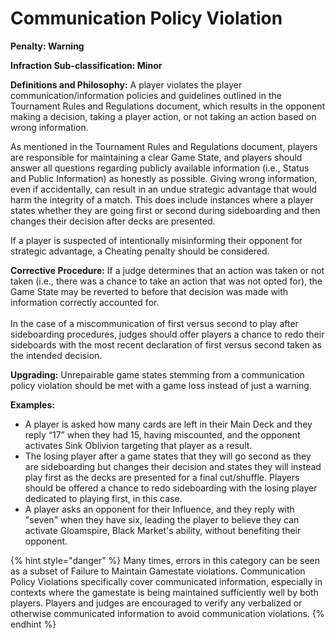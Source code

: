 # Communication Policy Violation

**Penalty: Warning**

**Infraction Sub-classification: Minor**



**Definitions and Philosophy:** A player violates the player communication/information policies and guidelines outlined in the Tournament Rules and Regulations document, which results in the opponent making a decision, taking a player action, or not taking an action based on wrong information.

As mentioned in the Tournament Rules and Regulations document, players are responsible for maintaining a clear Game State, and players should answer all questions regarding publicly available information (i.e., Status and Public Information) as honestly as possible. Giving wrong information, even if accidentally, can result in an undue strategic advantage that would harm the integrity of a match. This does include instances where a player states whether they are going first or second during sideboarding and then changes their decision after decks are presented.

If a player is suspected of intentionally misinforming their opponent for strategic advantage, a Cheating penalty should be considered.



**Corrective Procedure:** If a judge determines that an action was taken or not taken (i.e., there was a chance to take an action that was not opted for), the Game State may be reverted to before that decision was made with information correctly accounted for.\
\
In the case of a miscommunication of first versus second to play after sideboarding procedures, judges should offer players a chance to redo their sideboards with the most recent declaration of first versus second taken as the intended decision.



**Upgrading:** Unrepairable game states stemming from a communication policy violation should be met with a game loss instead of just a warning.



**Examples:**&#x20;

* A player is asked how many cards are left in their Main Deck and they reply “17” when they had 15, having miscounted, and the opponent activates Sink Oblivion targeting that player as a result.
* The losing player after a game states that they will go second as they are sideboarding but changes their decision and states they will instead play first as the decks are presented for a final cut/shuffle. Players should be offered a chance to redo sideboarding with the losing player dedicated to playing first, in this case.
* A player asks an opponent for their Influence, and they reply with "seven" when they have six, leading the player to believe they can activate Gloamspire, Black Market's ability, without benefiting their opponent.

{% hint style="danger" %}
Many times, errors in this category can be seen as a subset of Failure to Maintain Gamestate violations. Communication Policy Violations specifically cover communicated information, especially in contexts where the gamestate is being maintained sufficiently well by both players. Players and judges are encouraged to verify any verbalized or otherwise communicated information to avoid communication violations.
{% endhint %}



